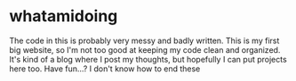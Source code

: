 # whatamidoing
The code in this is probably very messy and badly written.
This is my first big website, so I'm not too good at keeping my code clean and organized.
It's kind of a blog where I post my thoughts, but hopefully I can put projects here too.
Have fun...? I don't know how to end these
